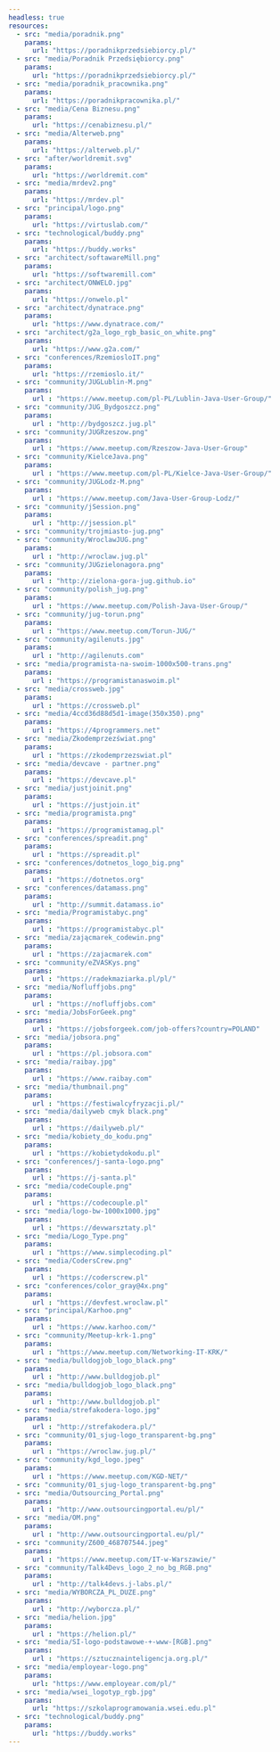 ```yaml
---
headless: true
resources:
  - src: "media/poradnik.png"
    params:
      url: "https://poradnikprzedsiebiorcy.pl/"
  - src: "media/Poradnik Przedsiębiorcy.png"
    params:
      url: "https://poradnikprzedsiebiorcy.pl/"
  - src: "media/poradnik_pracownika.png"
    params:
      url: "https://poradnikpracownika.pl/"
  - src: "media/Cena Biznesu.png"
    params:
      url: "https://cenabiznesu.pl/"
  - src: "media/Alterweb.png"
    params:
      url: "https://alterweb.pl/"
  - src: "after/worldremit.svg"
    params:
      url: "https://worldremit.com"
  - src: "media/mrdev2.png"
    params:
      url: "https://mrdev.pl"
  - src: "principal/logo.png"
    params:
      url: "https://virtuslab.com/"
  - src: "technological/buddy.png"
    params:
      url: "https://buddy.works"
  - src: "architect/softawareMill.png"
    params:
      url: "https://softwaremill.com"
  - src: "architect/ONWELO.jpg"
    params:
      url: "https://onwelo.pl"
  - src: "architect/dynatrace.png"
    params:
      url: "https://www.dynatrace.com/"
  - src: "architect/g2a_logo_rgb_basic_on_white.png"
    params:
      url: "https://www.g2a.com/"
  - src: "conferences/RzemiosloIT.png"
    params:
      url: "https://rzemioslo.it/"
  - src: "community/JUGLublin-M.png"
    params:
      url : "https://www.meetup.com/pl-PL/Lublin-Java-User-Group/"
  - src: "community/JUG_Bydgoszcz.png"
    params:
      url : "http://bydgoszcz.jug.pl"
  - src: "community/JUGRzeszow.png"
    params:
      url : "https://www.meetup.com/Rzeszow-Java-User-Group"
  - src: "community/KielceJava.png"
    params:
      url : "https://www.meetup.com/pl-PL/Kielce-Java-User-Group/"
  - src: "community/JUGLodz-M.png"
    params:
      url : "https://www.meetup.com/Java-User-Group-Lodz/"
  - src: "community/jSession.png"
    params:
      url : "http://jsession.pl"
  - src: "community/trojmiasto-jug.png"
  - src: "community/WroclawJUG.png"
    params:
      url : "http://wroclaw.jug.pl"      
  - src: "community/JUGzielonagora.png"
    params:
      url : "http://zielona-gora-jug.github.io"
  - src: "community/polish_jug.png"
    params:
      url : "https://www.meetup.com/Polish-Java-User-Group/"
  - src: "community/jug-torun.png"
    params:
      url : "https://www.meetup.com/Torun-JUG/"
  - src: "community/agilenuts.jpg"
    params:
      url : "http://agilenuts.com"
  - src: "media/programista-na-swoim-1000x500-trans.png"
    params:
      url : "https://programistanaswoim.pl"      
  - src: "media/crossweb.jpg"
    params:
      url : "https://crossweb.pl"      
  - src: "media/4ccd36d88d5d1-image(350x350).png"
    params:
      url : "https://4programmers.net"      
  - src: "media/Zkodemprzezświat.png"
    params:
      url : "https://zkodemprzezswiat.pl"      
  - src: "media/devcave - partner.png"
    params:
      url : "https://devcave.pl"            
  - src: "media/justjoinit.png"
    params:
      url : "https://justjoin.it"            
  - src: "media/programista.png"
    params:
      url : "https://programistamag.pl"     
  - src: "conferences/spreadit.png"
    params:
      url : "https://spreadit.pl"            
  - src: "conferences/dotnetos_logo_big.png"
    params:
      url : "https://dotnetos.org"    
  - src: "conferences/datamass.png"
    params:
      url : "http://summit.datamass.io"            
  - src: "media/Programistabyc.png"
    params:
      url : "https://programistabyc.pl"            
  - src: "media/zającmarek_codewin.png"
    params:
      url : "https://zajacmarek.com"            
  - src: "community/eZVASKys.png"
    params:
      url : "https://radekmaziarka.pl/pl/"     
  - src: "media/Nofluffjobs.png"
    params:
      url : "https://nofluffjobs.com"      
  - src: "media/JobsForGeek.png"
    params:
      url : "https://jobsforgeek.com/job-offers?country=POLAND"      
  - src: "media/jobsora.png"
    params:
      url : "https://pl.jobsora.com"      
  - src: "media/raibay.jpg"
    params:
      url : "https://www.raibay.com"
  - src: "media/thumbnail.png"
    params:
      url : "https://festiwalcyfryzacji.pl/"  
  - src: "media/dailyweb cmyk black.png"
    params:
      url : "https://dailyweb.pl/"  
  - src: "media/kobiety_do_kodu.png"
    params:
      url : "https://kobietydokodu.pl"  
  - src: "conferences/j-santa-logo.png"
    params:
      url : "https://j-santa.pl"
  - src: "media/codeCouple.png"
    params:
      url : "https://codecouple.pl"
  - src: "media/logo-bw-1000x1000.jpg"
    params:
      url : "https://devwarsztaty.pl"
  - src: "media/Logo_Type.png"
    params:
      url : "https://www.simplecoding.pl"
  - src: "media/CodersCrew.png"
    params:
      url : "https://coderscrew.pl"
  - src: "conferences/color_gray@4x.png"
    params:
      url : "https://devfest.wroclaw.pl"
  - src: "principal/Karhoo.png"
    params:
      url : "https://www.karhoo.com/"
  - src: "community/Meetup-krk-1.png"
    params:
      url : "https://www.meetup.com/Networking-IT-KRK/"
  - src: "media/bulldogjob_logo_black.png"
    params:
      url : "http://www.bulldogjob.pl"
  - src: "media/bulldogjob_logo_black.png"
    params:
      url : "http://www.bulldogjob.pl"
  - src: "media/strefakodera-logo.jpg"
    params:
      url : "http://strefakodera.pl/"
  - src: "community/01_sjug-logo_transparent-bg.png"
    params:
      url : "https://wroclaw.jug.pl/"
  - src: "community/kgd_logo.jpeg"
    params:
      url : "https://www.meetup.com/KGD-NET/"
  - src: "community/01_sjug-logo_transparent-bg.png"
  - src: "media/Outsourcing_Portal.png"
    params:
      url : "http://www.outsourcingportal.eu/pl/"
  - src: "media/OM.png"
    params:
      url : "http://www.outsourcingportal.eu/pl/"
  - src: "community/Z600_468707544.jpeg"
    params:
      url : "https://www.meetup.com/IT-w-Warszawie/"      
  - src: "community/Talk4Devs_logo_2_no_bg_RGB.png"
    params:
      url : "http://talk4devs.j-labs.pl/"     
  - src: "media/WYBORCZA_PL_DUZE.png"
    params:
      url : "http://wyborcza.pl/"            
  - src: "media/helion.jpg"
    params:
      url : "https://helion.pl/"
  - src: "media/SI-logo-podstawowe-+-www-[RGB].png"
    params:
      url : "https://sztucznainteligencja.org.pl/"  
  - src: "media/employear-logo.png"
    params:
      url: "https://www.employear.com/pl/"          
  - src: "media/wsei_logotyp_rgb.jpg"
    params:
      url: "https://szkolaprogramowania.wsei.edu.pl"  
  - src: "technological/buddy.png"
    params:
      url: "https://buddy.works"        
---
```

